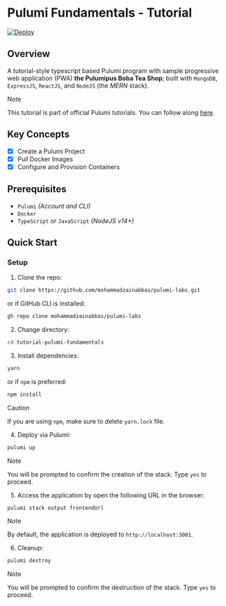 # Pulumi Fundamentals - Tutorial

[![Deploy](https://get.pulumi.com/new/button.svg)](https://app.pulumi.com/new?template=https://github.com/mohammadzainabbas/pulumi-labs/tree/main/tutorial-pulumi-fundamentals)

## Overview

A tutorial-style typescript based Pulumi program with sample progressive web application (PWA) **the Pulumipus Boba Tea Shop**; built with `MongoDB`, `ExpressJS`, `ReactJS`, and `NodeJS` (the *MERN* stack).

> [!NOTE]
> This tutorial is part of official Pulumi tutorials. You can follow along [here](https://www.pulumi.com/learn/pulumi-fundamentals/).

## Key Concepts

- [x] Create a Pulumi Project
- [x] Pull Docker Images
- [x] Configure and Provision Containers

## Prerequisites

* `Pulumi` _(Account and CLI)_
* `Docker`
* `TypeScript` or `JavaScript` _(NodeJS v14+)_

## Quick Start

### Setup

1. Clone the repo:

```bash
git clone https://github.com/mohammadzainabbas/pulumi-labs.git
```

or if GitHub CLI is installed:

```bash
gh repo clone mohammadzainabbas/pulumi-labs
```

2. Change directory:

```bash
cd tutorial-pulumi-fundamentals
```

3. Install dependencies:

```bash
yarn
```

or if `npm` is preferred:

```bash
npm install
```

> [!CAUTION]
> If you are using `npm`, make sure to delete `yarn.lock` file.

4. Deploy via Pulumi:

```bash
pulumi up
```

> [!NOTE]
> You will be prompted to confirm the creation of the stack. Type `yes` to proceed.

5. Access the application by open the following URL in the browser:

```bash
pulumi stack output frontendUrl
```

> [!NOTE]
> By default, the application is deployed to `http://localhost:3001`.

6. Cleanup:

```bash
pulumi destroy
```

> [!NOTE]
> You will be prompted to confirm the destruction of the stack. Type `yes` to proceed.